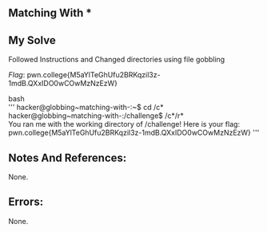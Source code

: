 ## Matching With *

## My Solve
Followed Instructions and Changed directories using file gobbling

*FIag*: pwn.college{M5aYlTeGhUfu2BRKqzil3z-1mdB.QXxIDO0wCOwMzNzEzW}

bash \
''' hacker@globbing~matching-with-:~$ cd /c*       
hacker@globbing~matching-with-:/challenge$ /c*/r*                          
You ran me with the working directory of /challenge! Here is your flag:           
pwn.college{M5aYlTeGhUfu2BRKqzil3z-1mdB.QXxIDO0wCOwMzNzEzW} '''              

## Notes And References:
None.

## Errors:
None.

